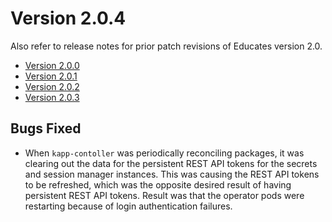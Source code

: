 Version 2.0.4
=============

Also refer to release notes for prior patch revisions of Educates version 2.0.

* [Version 2.0.0](version-2.0.0)
* [Version 2.0.1](version-2.0.1)
* [Version 2.0.2](version-2.0.2)
* [Version 2.0.3](version-2.0.3)

Bugs Fixed
----------

* When ``kapp-contoller`` was periodically reconciling packages, it was clearing out the data for the persistent REST API tokens for the secrets and session manager instances. This was causing the REST API tokens to be refreshed, which was the opposite desired result of having persistent REST API tokens. Result was that the operator pods were restarting because of login authentication failures.

